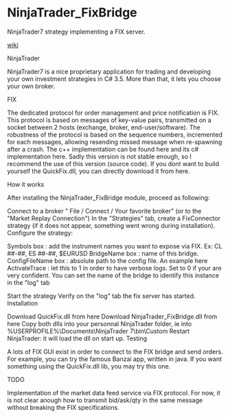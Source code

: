 NinjaTrader_FixBridge
=====================

NinjaTrader7 strategy implementing a FIX server.

[wiki](https://github.com/FabienCarmagnac/NinjaTrader_FixBridge/wiki)

NinjaTrader

NinjaTrader7 is a nice proprietary application for trading and developing your own investment strategies in C# 3.5. More than that, it lets you choose your own broker.

FIX

The dedicated protocol for order management and price notification is FIX. This protocol is based on messages of key-value pairs, transmitted on a socket between 2 hosts (exchange, broker, end-user/software). The robustness of the protocol is based on the sequence numbers, incremented for each messages, allowing resending missed message when re-spawning after a crash. The c++ implementation can be found here and its c# implementation here. Sadly this version is not stable enough, so I recommend the use of this version (source code). If you dont want to build yourself the QuickFix.dll, you can directly download it from here.

How it works

After installing the NinjaTrader_FixBridge module, proceed as following:

Connect to a broker " File / Connect / Your favorite broker" (or to the "Market Replay Connection")
In the "Strategies" tab, create a FixConnector strategy (if it does not appear, something went wrong during installation).
Configure the strategy:

Symbols box : add the instrument names you want to expose via FIX. Ex: CL ##-##, ES ##-##, $EURUSD
BridgeName box : name of this bridge.
ConfigFileName box : absolute path to the config file. An example here
ActivateTrace : let this to 1 in order to have verbose logs. Set to 0 if your are very confident.
You can set the name of the bridge to identify this instance in the "log" tab

Start the strategy
Verify on the "log" tab the fix server has started.
Installation

Download QuickFix.dll from here
Download NinjaTrader_FixBridge.dll from here
Copy both dlls into your personnal NinjaTrader folder, ie into %USERPROFILE%\Documents\NinjaTrader 7\bin\Custom
Restart NinjaTrader: it will load the dll on start up.
Testing

A lots of FIX GUI exist in order to connect to the FIX bridge and send orders. For example, you can try the famous Banzai app, written in java. If you want something using the QuickFix.dll lib, you may try this one.

TODO

Implementation of the market data feed service via FIX protocol. For now, it is not clear anough how to transmit bid/ask/qty in the same message without breaking the FIX specifications.
